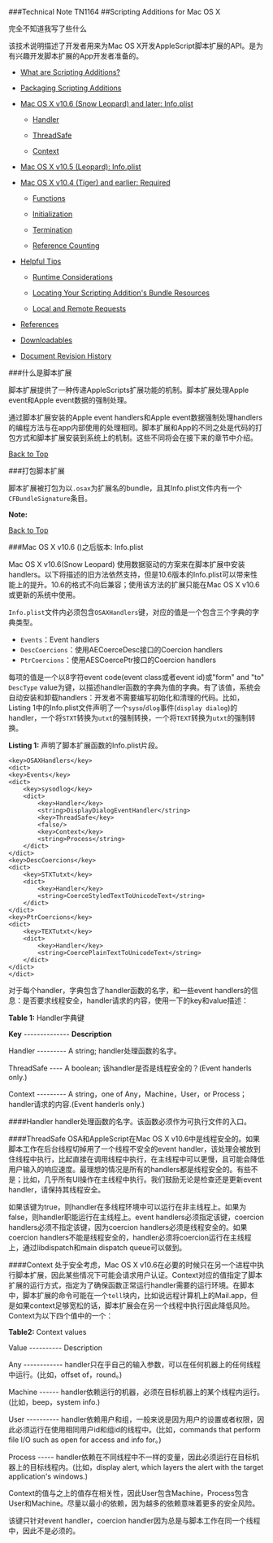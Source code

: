 ###Technical Note TN1164
##Scripting Additions for Mac OS X

完全不知道我写了些什么

该技术说明描述了开发者用来为Mac OS X开发AppleScript脚本扩展的API。是为有兴趣开发脚本扩展的App开发者准备的。

- [What are Scripting Additions?]()

- [Packaging Scripting Additions]()

- [Mac OS X v10.6 (Snow Leopard) and later: Info.plist]()

	- [Handler]()

	- [ThreadSafe]()

	- [Context]()

- [Mac OS X v10.5 (Leopard): Info.plist]()

- [Mac OS X v10.4 (Tiger) and earlier: Required]()

	- [Functions]()

	- [Initialization]()

	- [Termination]()

	- [Reference Counting]()

- [Helpful Tips]()

	- [Runtime Considerations]()

	- [Locating Your Scripting Addition's Bundle Resources]()

	- [Local and Remote Requests]()

- [References]()

- [Downloadables]()

- [Document Revision History]()

###什么是脚本扩展

脚本扩展提供了一种传递AppleScripts扩展功能的机制。脚本扩展处理Apple event和Apple event数据的强制处理。

通过脚本扩展安装的Apple event handlers和Apple event数据强制处理handlers的编程方法与在app内部使用的处理相同。脚本扩展和App的不同之处是代码的打包方式和脚本扩展安装到系统上的机制。这些不同将会在接下来的章节中介绍。

[Back to Top]()


###打包脚本扩展

脚本扩展被打包为以``.osax``为扩展名的bundle，且其Info.plist文件内有一个``CFBundleSignature``条目。

**Note:**

[Back to Top]()

###Mac OS X v10.6 ()之后版本: Info.plist

Mac OS X v10.6(Snow Leopard) 使用数据驱动的方案来在脚本扩展中安装handlers。以下将描述的旧方法依然支持，但是10.6版本的Info.plist可以带来性能上的提升。10.6的格式不向后兼容；使用该方法的扩展只能在Mac OS X v10.6或更新的系统中使用。

``Info.plist``文件内必须包含``OSAXHandlers``键，对应的值是一个包含三个字典的字典类型。
- ``Events``：Event handlers
- ``DescCoercions``：使用AECoerceDesc接口的Coercion handlers
- ``PtrCoercions``：使用AESCoercePtr接口的Coercion handlers

每项的值是一个以8字符event code(event class或者event id)或"form" and "to" ``DescType`` value为键，以描述handler函数的字典为值的字典。有了该值，系统会自动安装和卸载handlers：开发者不需要编写初始化和清理的代码。比如，Listing 1中的Info.plist文件声明了一个``syso``/``dlog``事件(``display dialog``)的handler，一个将``STXT``转换为``utxt``的强制转换，一个将``TEXT``转换为``utxt``的强制转换。

**Listing 1:** 声明了脚本扩展函数的Info.plist片段。

	<key>OSAXHandlers</key>
	<dict>
    <key>Events</key>
    <dict>
        <key>sysodlog</key>
        <dict>
            <key>Handler</key>
            <string>DisplayDialogEventHandler</string>
            <key>ThreadSafe</key>
            <false/>
            <key>Context</key>
            <string>Process</string>
        </dict> 
    </dict>
    <key>DescCoercions</key>
    <dict>
        <key>STXTutxt</key>
        <dict>
            <key>Handler</key>
            <string>CoerceStyledTextToUnicodeText</string>
        </dict>
    </dict>
    <key>PtrCoercions</key>
    <dict>
        <key>TEXTutxt</key>
        <dict>
            <key>Handler</key>
            <string>CoercePlainTextToUnicodeText</string>
        </dict>
    </dict>
	</dict>
对于每个handler，字典包含了handler函数的名字，和一些event handlers的信息：是否要求线程安全，handler请求的内容，使用一下的key和value描述：

**Table 1:** Handler字典键

**Key** -------------- **Description**

Handler --------- A string; handler处理函数的名字。

ThreadSafe ---- A boolean; 该handler是否是线程安全的？(Event handerls only.)

Context --------- A string，one of Any，Machine，User，or Process；handler请求的内容.(Event handerls only.)


####Handler
handler处理函数的名字。该函数必须作为可执行文件的入口。

####ThreadSafe
OSA和AppleScript在Mac OS X v10.6中是线程安全的。如果脚本工作在后台线程切掉用了一个线程不安全的event handler，该处理会被放到住线程中执行，比起直接在调用线程中执行，在主线程中可以更慢，且可能会降低用户输入的响应速度。最理想的情况是所有的handlers都是线程安全的。有些不是；比如，几乎所有UI操作在主线程中执行。我们鼓励无论是检查还是更新event handler，请保持其线程安全。

如果该键为true，则handler在多线程环境中可以运行在非主线程上。如果为false，则handler职能运行在主线程上。event handlers必须指定该键，coercion handlers必须不指定该键，因为coercion handlers必须是线程安全的。如果coercion handlers不能是线程安全的，handler必须将coercion运行在主线程上，通过libdispatch和main dispatch queue可以做到。

####Context
处于安全考虑，Mac OS X v10.6在必要的时候只在另一个进程中执行脚本扩展，因此某些情况下可能会请求用户认证。Context对应的值指定了脚本扩展的运行方式，指定为了确保函数正常运行handler需要的运行环境。在脚本中，脚本扩展的命令可能在一个``tell``块内，比如说远程计算机上的Mail.app，但是如果context足够宽松的话，脚本扩展会在另一个线程中执行因此降低风险。Context为以下四个值中的一个：

**Table2:** Context values

Value ---------- Description

Any ------------ handler只在乎自己的输入参数，可以在任何机器上的任何线程中运行。(比如，offset of，round。)

Machine ------ handler依赖运行的机器，必须在目标机器上的某个线程内运行。(比如，beep，system info.)

User ---------- handler依赖用户和组，一般来说是因为用户的设置或者权限，因此必须运行在使用相同用户id和组id的线程中。(比如，commands that perform file I/O such as open for access and info for。)

Process ----- handler依赖在不同线程中不一样的变量，因此必须运行在目标机器上的目标线程内。(比如，display alert, which layers the alert with the target application's windows.)

Context的值与之上的值存在相关性，因此User包含Machine，Process包含User和Machine。尽量以最小的依赖，因为越多的依赖意味着更多的安全风险。

该键只针对event handler，coercion handler因为总是与脚本工作在同一个线程中，因此不是必须的。